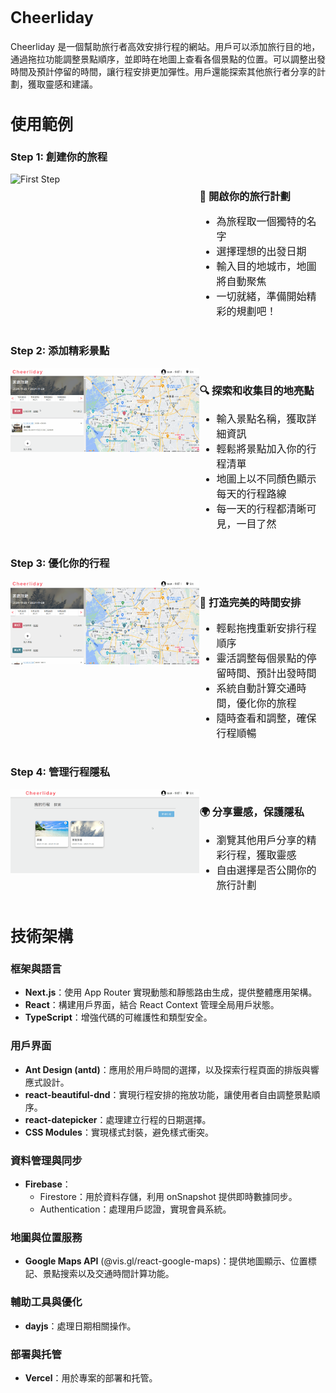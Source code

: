 <h2 style="font-size: 25px; font-weight: bold;">Cheerliday</h2>

Cheerliday 是一個幫助旅行者高效安排行程的網站。用戶可以添加旅行目的地，通過拖拉功能調整景點順序，並即時在地圖上查看各個景點的位置。可以調整出發時間及預計停留的時間，讓行程安排更加彈性。用戶還能探索其他旅行者分享的計劃，獲取靈感和建議。




<h2 style="font-size: 25px; font-weight: bold;">使用範例</h2>

###  Step 1: 創建你的旅程
<div style="display: flex; width:100%">
  <div style="width:60%">
    <img src="./public/image/firststep.gif" alt="First Step" style="max-width: 100%; height: auto;">
  </div>
  <div style="width:40%">
    <h3>🌟 開啟你的旅行計劃</h3>
    <ul style="font-size: 16px;">
      <li>為旅程取一個獨特的名字</li>
      <li>選擇理想的出發日期</li>
      <li>輸入目的地城市，地圖將自動聚焦</li>
      <li>一切就緒，準備開始精彩的規劃吧！</li>
    </ul>
  </div>
</div>

### Step 2: 添加精彩景點

<div style="display: flex;width:100%">
  <div style="width:60%">
    <img src="./public/image/second.gif" alt="Second Step" style="max-width: 100%; height: auto;">
  </div>
  <div style="width:40%">
    <h3>🔍 探索和收集目的地亮點</h3>
    <ul style="font-size: 16px;">
        <li>輸入景點名稱，獲取詳細資訊</li>
        <li>輕鬆將景點加入你的行程清單</li>
        <li>地圖上以不同顏色顯示每天的行程路線</li>
        <li>每一天的行程都清晰可見，一目了然</li>
    </ul>
  </div>
</div>


### Step 3: 優化你的行程


<div style="display: flex; width:100%">
  <div style="width:60%">
    <img src="./public/image/third.gif" alt="Third Step" style="max-width: 100%; height: auto;">
  </div>
  <div style="width:40%">
    <h3>🎨 打造完美的時間安排</h3>
      <ul style="font-size: 16px;">
        <li>輕鬆拖拽重新安排行程順序</li>
        <li>靈活調整每個景點的停留時間、預計出發時間</li>
        <li>系統自動計算交通時間，優化你的旅程</li>
        <li>隨時查看和調整，確保行程順暢</li>
      </ul>
  </div>
</div>


### Step 4: 管理行程隱私

<div style="display: flex; width:100%">
  <div style="width:60%">
    <img src="./public/image/forth.gif" alt="Fourth Step" style="max-width: 100%; height: auto;">
  </div>
  <div style="width:40%">
    <h3>🌍 分享靈感，保護隱私</h3>
      <ul style="font-size: 16px;">
        <li>瀏覽其他用戶分享的精彩行程，獲取靈感</li>
        <li>自由選擇是否公開你的旅行計劃</li>
      </ul>
  </div>
</div>





<h2 style="font-size: 25px; font-weight: bold;">技術架構</h2>


### 框架與語言

- **Next.js**：使用 App Router 實現動態和靜態路由生成，提供整體應用架構。
- **React**：構建用戶界面，結合 React Context 管理全局用戶狀態。
- **TypeScript**：增強代碼的可維護性和類型安全。

### 用戶界面

- **Ant Design (antd)**：應用於用戶時間的選擇，以及探索行程頁面的排版與響應式設計。
- **react-beautiful-dnd**：實現行程安排的拖放功能，讓使用者自由調整景點順序。
- **react-datepicker**：處理建立行程的日期選擇。
- **CSS Modules**：實現樣式封裝，避免樣式衝突。

### 資料管理與同步

- **Firebase**：
  - Firestore：用於資料存儲，利用 onSnapshot 提供即時數據同步。
  - Authentication：處理用戶認證，實現會員系統。


### 地圖與位置服務
- **Google Maps API** (@vis.gl/react-google-maps)：提供地圖顯示、位置標記、景點搜索以及交通時間計算功能。


### 輔助工具與優化
- **dayjs**：處理日期相關操作。

### 部署與托管
- **Vercel**：用於專案的部署和托管。



